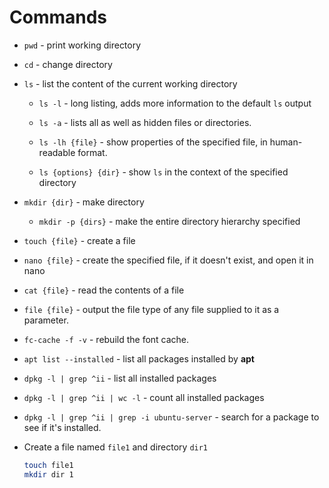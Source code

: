 # Commands

* `pwd` - print working directory

* `cd` - change directory

* `ls` - list the content of the current working directory

	* `ls -l` - long listing, adds more information to the default `ls` output

	* `ls -a` - lists all as well as hidden files or directories.

	* `ls -lh {file}` - show properties of the specified file, in human-readable format.

	* `ls {options} {dir}` - show `ls` in the context of the specified directory

* `mkdir {dir}` - make directory

	* `mkdir -p {dirs}` - make the entire directory hierarchy specified

* `touch {file}` - create a file

* `nano {file}` - create the specified file, if it doesn't exist, and open it in nano

* `cat {file}` - read the contents of a file

* `file {file}` - output the file type of any file supplied to it as a parameter.

* `fc-cache -f -v` - rebuild the font cache.

* `apt list --installed` - list all packages installed by **apt**

* `dpkg -l | grep ^ii` - list all installed packages

* `dpkg -l | grep ^ii | wc -l` - count all installed packages

* `dpkg -l | grep ^ii | grep -i ubuntu-server` - search for a package to see if it's installed.

* Create a file named `file1` and directory `dir1`

	```bash
	touch file1
	mkdir dir 1
	```

